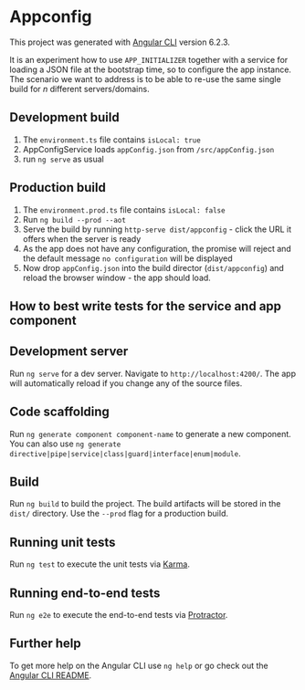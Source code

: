 # Appconfig

This project was generated with [Angular CLI](https://github.com/angular/angular-cli) version 6.2.3.

It is an experiment how to use `APP_INITIALIZER` together with a service for loading a JSON file at the bootstrap time, so to configure the app instance.
The scenario we want to address is to be able to re-use the same single build for _n_ different servers/domains.

## Development build

1. The `environment.ts` file contains `isLocal: true`
2. AppConfigService loads `appConfig.json` from `/src/appConfig.json`
3. run `ng serve` as usual

## Production build

1. The `environment.prod.ts` file contains `isLocal: false` 
2. Run `ng build --prod --aot`
3. Serve the build by running `http-serve dist/appconfig` - click the URL it offers when the server is ready 
4. As the app does not have any configuration, the promise will reject and the default message `no configuration` will be displayed
5. Now drop `appConfig.json` into the build director (`dist/appconfig`) and reload the browser window - the app should load.

## How to best write tests for the service and app component


## Development server

Run `ng serve` for a dev server. Navigate to `http://localhost:4200/`. The app will automatically reload if you change any of the source files.

## Code scaffolding

Run `ng generate component component-name` to generate a new component. You can also use `ng generate directive|pipe|service|class|guard|interface|enum|module`.

## Build

Run `ng build` to build the project. The build artifacts will be stored in the `dist/` directory. Use the `--prod` flag for a production build.

## Running unit tests

Run `ng test` to execute the unit tests via [Karma](https://karma-runner.github.io).

## Running end-to-end tests

Run `ng e2e` to execute the end-to-end tests via [Protractor](http://www.protractortest.org/).

## Further help

To get more help on the Angular CLI use `ng help` or go check out the [Angular CLI README](https://github.com/angular/angular-cli/blob/master/README.md).
